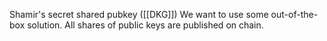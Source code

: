 Shamir's secret shared pubkey ([[DKG]])
We want to use some out-of-the-box solution.
All shares of public keys are published on chain.